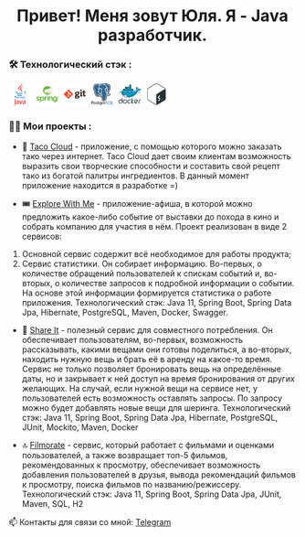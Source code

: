 <div id="header" align="center">
  <h1>Привет! Меня зовут Юля. Я - Java разработчик.</h1>
</div>

### :hammer_and_wrench: Технологический стэк : 
<div>
  <img src="https://github.com/devicons/devicon/blob/master/icons/java/java-original-wordmark.svg" title="Java" alt="Java" width="40" height="40"/>&nbsp;
  <img src="https://github.com/devicons/devicon/blob/master/icons/spring/spring-original-wordmark.svg" title="Spring" alt="Spring" width="40" height="40"/>&nbsp;
  <img src="https://github.com/devicons/devicon/blob/master/icons/git/git-original-wordmark.svg" title="Git" alt="Git" width="40" height="40"/>&nbsp;
  <img src="https://github.com/devicons/devicon/blob/master/icons/postgresql/postgresql-original-wordmark.svg" title="PostgreSQL" alt="PostgreSQL" width="40" height="40"/>&nbsp;
  <img src="https://github.com/devicons/devicon/blob/master/icons/docker/docker-original-wordmark.svg" title="Docker" alt="Docker" width="40" height="40"/>&nbsp;
  <img src="https://github.com/devicons/devicon/blob/master/icons/bash/bash-original.svg" title="Bash" alt="Bash" width="40" height="40"/>&nbsp;
</div>


### :woman_technologist: Мои проекты :
- :taco: [Taco Cloud](https://github.com/upostnikova0/taco-cloud) - приложение, с помощью которого можно заказать тако через интернет. Taco Cloud дает своим клиентам возможность выразить свои творческие способности и составить свой рецепт тако из богатой палитры ингредиентов. В данный момент приложение находится в разработке =)
  
- :tickets: [Explore With Me](https://github.com/upostnikova0/java-explore-with-me) - приложение-афиша, в которой можно предложить какое-либо событие от выставки до похода в кино и собрать компанию для участия в нём.
Проект реализован в виде 2 сервисов:
1. Основной сервис содержит всё необходимое для работы продукта;
2. Сервис статистики. Он собирает информацию. Во-первых, о количестве обращений пользователей к спискам событий и, во-вторых, о количестве запросов к подробной информации о событии. На основе этой информации формируется статистика о работе приложения.
Технологический стэк: Java 11, Spring Boot, Spring Data Jpa, Hibernate, PostgreSQL, Maven, Docker, Swagger.

- :jeans: [Share It](https://github.com/upostnikova0/java-shareit) - полезный сервис для совместного потребления. Он обеспечивает пользователям, во-первых, возможность рассказывать, какими вещами они готовы поделиться, а во-вторых, находить нужную вещь и брать её в аренду на какое-то время.
Сервис не только позволяет бронировать вещь на определённые даты, но и закрывает к ней доступ на время бронирования от других желающих. На случай, если нужной вещи на сервисе нет, у пользователей есть возможность оставлять запросы. По запросу можно будет добавлять новые вещи для шеринга.
Технологический стэк: Java 11, Spring Boot, Spring Data Jpa, Hibernate, PostgreSQL, JUnit, Mockito, Maven, Docker

- :top: [Filmorate](https://github.com/upostnikova0/java-filmorate) - сервис, который работает с фильмами и оценками пользователей, а также возвращает топ-5 фильмов, рекомендованных к просмотру, обеспечивает возможность добавления пользователей в друзья, вывода рекомендаций фильмов к просмотру, поиска фильмов по названию/режиссеру.
Технологический стэк: Java 11, Spring Boot, Spring Data Jpa, JUnit, Maven, SQL, H2

  
 :mailbox: Контакты для связи со мной: [Telegram](https://t.me/upostnikova0)

